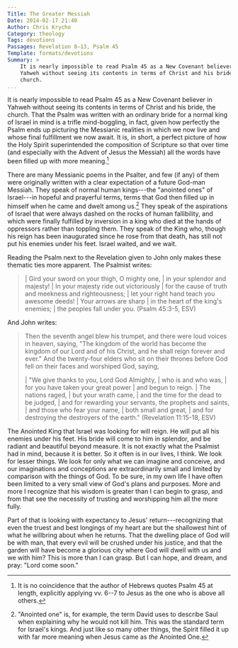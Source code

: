 ```yaml
---
Title: The Greater Messiah
Date: 2014-02-17 21:40
Author: Chris Krycho
Category: theology
Tags: devotions
Passages: Revelation 8–13, Psalm 45
Template: formats/devotions
Summary: >
    It is nearly impossible to read Psalm 45 as a New Covenant believer in
    Yahweh without seeing its contents in terms of Christ and his bride, the
    church.
...
```


It is nearly impossible to read Psalm 45 as a New Covenant believer in Yahweh
without seeing its contents in terms of Christ and his bride, the church. That
the Psalm was written with an ordinary bride for a normal king of Israel in mind
is a trifle mind-boggling, in fact, given how perfectly the Psalm ends up
picturing the Messianic realities in which we now live and whose final
fulfillment we now await. It is, in short, a perfect picture of how the Holy
Spirit superintended the composition of Scripture so that over time (and
especially with the Advent of Jesus the Messiah) all the words have been filled
up with more meaning.[^1]

[^1]: It is no coincidence that the author of Hebrews quotes Psalm 45 at length,
explicitly applying vv. 6--7 to Jesus as the one who is above all others.

There are many Messianic poems in the Psalter, and few (if any) of them were
originally written with a clear expectation of a future God-man Messiah. They
speak of normal human kings---the "anointed ones" of Israel---in hopeful and
prayerful terms, terms that God then filled up in himself when he came and dwelt
among us.[^2] They speak of the aspirations of Israel that were always dashed on
the rocks of human fallibility, and which were finally fulfilled by inversion in
a king who died at the hands of oppressors rather than toppling them. They speak
of the King who, though his reign has been inaugurated since he rose from that
death, has still not put his enemies under his feet. Israel waited, and we wait.

[^2]: "Anointed one" is, for example, the term David uses to describe Saul when
explaining why he would not kill him. This was the standard term for Israel's
kings. And just like so many other things, the Spirit filled it up with far more
meaning when Jesus came as *the* Anointed One.

Reading the Psalm next to the Revelation given to John only makes these thematic
ties more apparent. The Psalmist writes:

> | Gird your sword on your thigh, O mighty one,
> |     in your splendor and majesty!
> | In your majesty ride out victoriously
> |     for the cause of truth and meekness and righteousness;
> |     let your right hand teach you awesome deeds!
> | Your arrows are sharp
> |     in the heart of the king's enemies;
> |     the peoples fall under you. (Psalm 45:3-5, ESV)

And John writes:

> Then the seventh angel blew his trumpet, and there were loud voices in heaven,
> saying, "The kingdom of the world has become the kingdom of our Lord and of
> his Christ, and he shall reign forever and ever." And the twenty-four elders
> who sit on their thrones before God fell on their faces and worshiped God,
> saying,
> 
> | "We give thanks to you, Lord God Almighty,
> |     who is and who was,
> | for you have taken your great power
> |     and begun to reign.
> | The nations raged,
> |     but your wrath came,
> |     and the time for the dead to be judged,
> | and for rewarding your servants, the prophets and saints,
> |     and those who fear your name,
> |     both small and great,
> | and for destroying the destroyers of the earth." (Revelation 11:15-18, ESV)

The Anointed King that Israel was looking for will reign. He will put all his
enemies under his feet. His bride will come to him in splendor, and be radiant
and beautiful beyond measure. It is not exactly what the Psalmist had in mind,
because it is better. So it often is in our lives, I think. We look for lesser
things. We look for only what we can imagine and conceive, and our imaginations
and conceptions are extraordinarily small and limited by comparison with the
things of God. To be sure, in my own life I have often been limited to a very
small view of God's plans and purposes. More and more I recognize that his
wisdom is greater than I can begin to grasp, and from that see the necessity of
trusting and worshipping him all the more fully.

Part of that is looking with expectancy to Jesus' return---recognizing that even
the truest and best longings of my heart are but the shallowest hint of what he
willbring about when he returns. That the dwelling place of God will be with
man, that every evil will be crushed under his justice, and that the garden will
have become a glorious city where God will dwell with us and we with him? This
is more than I can grasp. But I can hope, and dream, and pray: "Lord come soon."